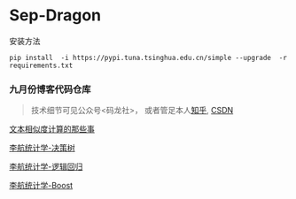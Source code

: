 # Sep-Dragon
安装方法
```
pip install  -i https://pypi.tuna.tsinghua.edu.cn/simple --upgrade  -r requirements.txt

```
### 九月份博客代码仓库
> 技术细节可见公众号<码龙社>， 或者管足本人[知乎](https://www.zhihu.com/people/TuringEmmy), [CSDN](https://blog.csdn.net/sinat_26745777)

[文本相似度计算的那些事](https://github.com/DragonYong/Sep-Dragon/blob/master/文本相似度计算的那些事.py)

[李航统计学-决策树](https://github.com/DragonYong/Sep-Dragon/blob/master/DecisionTree/decision_tree.py)

[李航统计学-逻辑回归](https://github.com/DragonYong/Sep-Dragon/blob/master/LogisticRegression/logistic_regression.py)

[李航统计学-Boost](https://github.com/DragonYong/Sep-Dragon/blob/master/Boost/boost.py)
